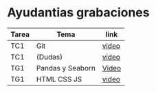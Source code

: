 
# Ayudantias grabaciones

| Tarea| Tema | link |
|------|------|------|
| TC1| Git |[video](https://drive.google.com/file/d/1vEUQEzzxuYuqzC_Ue6hniktcRs-cU51d/view?usp=sharing)|
| TC1| (Dudas)  |[video](https://drive.google.com/file/d/1xWq2TH1Sj_ZCwDqvTTZxk8HJdq22z7wn/view?usp=sharing)|
| TG1|Pandas y Seaborn |[Video](https://drive.google.com/file/d/1NjcYounPXQYozcsxivA5vn05h0GrPSUB/view?usp=sharing)|
| TG1|HTML CSS JS |[video](https://drive.google.com/file/d/1VB8yZR12UaGrB8ONh6f-4PUe_x0AN8Cr/view?usp=sharing)|